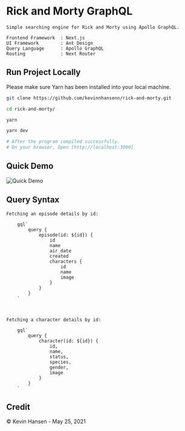 # Rick and Morty GraphQL

```
Simple searching engine for Rick and Morty using Apollo GraphQL.

Frontend Framework  : Next.js
UI Framework        : Ant Design
Query Language      : Apollo GraphQL
Routing             : Next Router
```

## Run Project Locally

Please make sure Yarn has been installed into your local machine.

```bash
git clone https://github.com/kevinnhansenn/rick-and-morty.git

cd rick-and-morty/

yarn

yarn dev

# After the program compiled successfully.
# On your browser, Open [http://localhost:3000]
```

## Quick Demo
![Quick Demo](quick-demo.gif)

## Query Syntax

```
Fetching an episode details by id: 

    gql`
        query {
            episode(id: ${id}) {
                id
                name
                air_date
                created
                characters {
                    id
                    name
                    image
                }
            }
        }
    `



Fetching a character details by id: 

    gql`
        query {
            character(id: ${id}) {
                id,
                name,
                status,
                species,
                gender,
                image
            }
        }
    `
```

## Credit
&copy; Kevin Hansen - May 25, 2021
